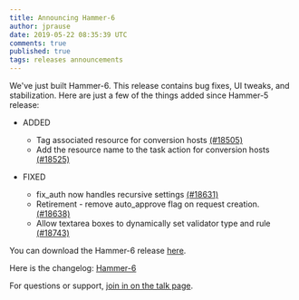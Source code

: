 ```yaml
---
title: Announcing Hammer-6
author: jprause
date: 2019-05-22 08:35:39 UTC
comments: true
published: true
tags: releases announcements
---
```


We've just built Hammer-6. This release contains bug fixes, UI tweaks, and stabilization.
Here are just a few of the things added since Hammer-5 release:

- ADDED
  * Tag associated resource for conversion hosts [(#18505)](https://github.com/ManageIQ/manageiq/pull/18505)
  * Add the resource name to the task action for conversion hosts [(#18525)](https://github.com/ManageIQ/manageiq/pull/18525)

- FIXED 
  * fix_auth now handles recursive settings [(#18631)](https://github.com/ManageIQ/manageiq/pull/18631)
  * Retirement - remove auto_approve flag on request creation. [(#18638)](https://github.com/ManageIQ/manageiq/pull/18638)
  * Allow textarea boxes to dynamically set validator type and rule [(#18743)](https://github.com/ManageIQ/manageiq/pull/18743)

You can download the Hammer-6 release [here](http://manageiq.org/download/).

Here is the changelog:
[Hammer-6](https://github.com/ManageIQ/manageiq/blob/hammer/CHANGELOG.md)

For questions or support,
[join in on the talk page](http://talk.manageiq.org/).
